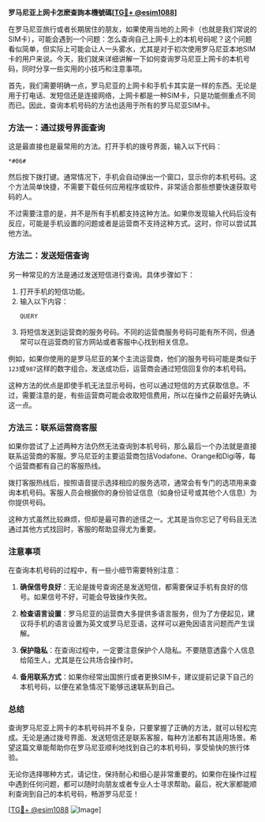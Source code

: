 **罗马尼亚上网卡怎麽查詢本機號碼[[TG💪+ @esim1088](https://t.me/s/esim1088)]**

在罗马尼亚旅行或者长期居住的朋友，如果使用当地的上网卡（也就是我们常说的SIM卡），可能会遇到一个问题：怎么查询自己上网卡上的本机号码呢？这个问题看似简单，但实际上可能会让人一头雾水，尤其是对于初次使用罗马尼亚本地SIM卡的用户来说。今天，我们就来详细讲解一下如何查询罗马尼亚上网卡的本机号码，同时分享一些实用的小技巧和注意事项。

首先，我们需要明确一点，罗马尼亚的上网卡和手机卡其实是一样的东西。无论是用于打电话、发短信还是连接网络，上网卡都是一种SIM卡，只是功能侧重点不同而已。因此，查询本机号码的方法也适用于所有的罗马尼亚SIM卡。

### 方法一：通过拨号界面查询

这是最直接也是最常用的方法。打开手机的拨号界面，输入以下代码：

```
*#06#
```

然后按下拨打键。通常情况下，手机会自动弹出一个窗口，显示你的本机号码。这个方法简单快捷，不需要下载任何应用程序或软件，非常适合那些想要快速获取号码的人。

不过需要注意的是，并不是所有手机都支持这种方法。如果你发现输入代码后没有反应，可能是手机设置的问题或者是运营商不支持这种方式。这时，你可以尝试其他方法。

### 方法二：发送短信查询

另一种常见的方法是通过发送短信进行查询。具体步骤如下：

1. 打开手机的短信功能。
2. 输入以下内容：
   ```
   QUERY
   ```
3. 将短信发送到运营商的服务号码。不同的运营商服务号码可能有所不同，但通常可以在运营商的官方网站或者客服中心找到相关信息。

例如，如果你使用的是罗马尼亚的某个主流运营商，他们的服务号码可能是类似于`123`或`987`这样的数字组合。发送成功后，运营商会通过短信回复你的本机号码。

这种方法的优点是即使手机无法显示号码，也可以通过短信的方式获取信息。不过，需要注意的是，有些运营商可能会收取短信费用，所以在操作之前最好先确认这一点。

### 方法三：联系运营商客服

如果你尝试了上述两种方法仍然无法查询到本机号码，那么最后一个办法就是直接联系运营商的客服。罗马尼亚的主要运营商包括Vodafone、Orange和Digi等，每个运营商都有自己的客服热线。

拨打客服热线后，按照语音提示选择相应的服务选项，通常会有专门的选项用来查询本机号码。客服人员会根据你的身份验证信息（如身份证号或其他个人信息）为你提供号码。

这种方式虽然比较麻烦，但却是最可靠的途径之一。尤其是当你忘记了号码且无法通过其他方式找回时，客服的帮助显得尤为重要。

### 注意事项

在查询本机号码的过程中，有一些小细节需要特别注意：

1. **确保信号良好**：无论是拨号查询还是发送短信，都需要保证手机有良好的信号。如果信号不好，可能会导致操作失败。
   
2. **检查语言设置**：罗马尼亚的运营商大多提供多语言服务，但为了方便起见，建议将手机的语言设置为英文或罗马尼亚语，这样可以避免因语言问题而产生误解。

3. **保护隐私**：在查询过程中，一定要注意保护个人隐私。不要随意透露个人信息给陌生人，尤其是在公共场合操作时。

4. **备用联系方式**：如果你经常出国旅行或者更换SIM卡，建议提前记录下自己的本机号码，以便在紧急情况下能够迅速联系到自己。

### 总结

查询罗马尼亚上网卡的本机号码并不复杂，只要掌握了正确的方法，就可以轻松完成。无论是通过拨号界面、发送短信还是联系客服，每种方法都有其适用场景。希望这篇文章能帮助你在罗马尼亚顺利地找到自己的本机号码，享受愉快的旅行体验。

无论你选择哪种方式，请记住，保持耐心和细心是非常重要的。如果你在操作过程中遇到任何问题，都可以随时向朋友或者专业人士寻求帮助。最后，祝大家都能顺利查询到自己的本机号码，畅游罗马尼亚！

[[TG💪+ @esim1088](https://t.me/s/esim1088) ![Image](https://i.postimg.cc/4NQfJmqS/Snipaste-2025-05-13-00-14-12.png)]